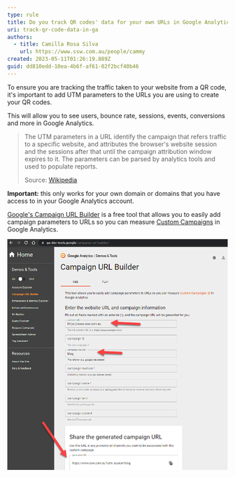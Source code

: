 ```yaml
---
type: rule
title: Do you track QR codes' data for your own URLs in Google Analytics?
uri: track-qr-code-data-in-ga
authors:
  - title: Camilla Rosa Silva
    url: https://www.ssw.com.au/people/cammy
created: 2023-05-11T01:26:19.889Z
guid: dd810edd-10ea-4b6f-af61-02f2bcf40b46
---
```

To ensure you are tracking the traffic taken to your website from a QR code, it's important to add UTM parameters to the URLs you are using to create your QR codes.

This will allow you to see users, bounce rate, sessions, events, conversions and more in Google Analytics.

> The UTM parameters in a URL identify the campaign that refers traffic to a specific website, and attributes the browser's website session and the sessions after that until the campaign attribution window expires to it. The parameters can be parsed by analytics tools and used to populate reports.
>
> Source: [Wikipedia](https://en.wikipedia.org/wiki/UTM_parameters#:~:text=The%20UTM%20parameters%20in%20a,and%20used%20to%20populate%20reports.)

**Important:** this only works for your own domain or domains that you have access to in your Google Analytics account.  

<!--endintro-->

[Google's Campaign URL Builder](https://ga-dev-tools.google/campaign-url-builder/) is a free tool that allows you to easily add campaign parameters to URLs so you can measure [Custom Campaigns](https://support.google.com/analytics/answer/1033863) in Google Analytics.

![Figure: Google will provide you with a campaign URL, ready to track all the relevant data you need](/rules/track-qr-code-data-in-ga/google-utm-generator.png)
